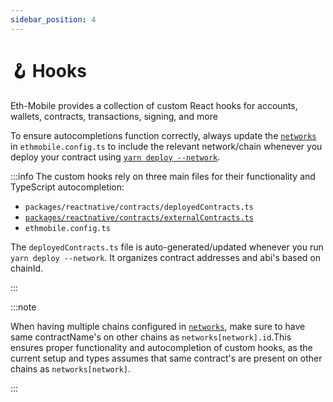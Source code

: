 ```yaml
---
sidebar_position: 4
---
```


# 🪝 Hooks

Eth-Mobile provides a collection of custom React hooks for accounts, wallets, contracts, transactions, signing, and more

To ensure autocompletions function correctly, always update the [`networks` ](/deploying/deploy-reactnative-app#--networks) in `ethmobile.config.ts` to include the relevant network/chain whenever you deploy your contract using [`yarn deploy --network`](/deploying/deploy-smart-contracts#3-deploy-your-smart-contracts).

:::info
The custom hooks rely on three main files for their functionality and TypeScript autocompletion:

- `packages/reactnative/contracts/deployedContracts.ts`
- [`packages/reactnative/contracts/externalContracts.ts`](/external-contracts)
- `ethmobile.config.ts`

The `deployedContracts.ts` file is auto-generated/updated whenever you run `yarn deploy --network`. It organizes contract addresses and abi's based on chainId.

:::

:::note

When having multiple chains configured in [`networks`](/deploying/deploy-reactnative-app#--networks), make sure to have same contractName's on other chains as `networks[network].id`.This ensures proper functionality and autocompletion of custom hooks, as the current setup and types assumes that same contract's are present on other chains as `networks[network]`.

:::

